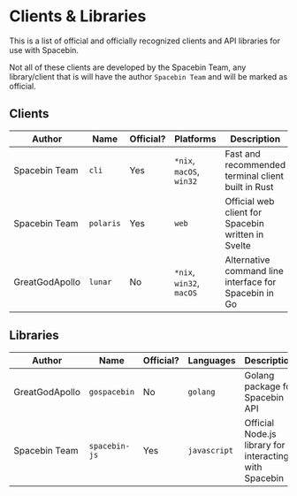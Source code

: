 # Clients & Libraries

This is a list of official and officially recognized clients and API libraries for use with Spacebin.

Not all of these clients are developed by the Spacebin Team, any library/client that is will have the author `Spacebin Team` and will be marked as official.

## Clients

| Author         | Name      | Official? | Platforms                | Description                                           | Repository                                       |
|----------------|-----------|-----------|--------------------------|-------------------------------------------------------|--------------------------------------------------|
| Spacebin Team  | `cli`     | Yes       | `*nix`, `macOS`, `win32` | Fast and recommended terminal client built in Rust    | [View](https://github.com/spacebin-org/cli)      |
| Spacebin Team  | `polaris` | Yes       | `web`                    | Official web client for Spacebin written in Svelte    | [View](https://github.com/spacebin-org/polaris)  |
| GreatGodApollo | `lunar`   | No        | `*nix`, `win32`, `macOS` | Alternative command line interface for Spacebin in Go | [View](https://github.com/greatgodapollo/lunar)  |

## Libraries

| Author         | Name          | Official? | Languages    | Description                                            | Repository                                           |
|----------------|---------------|-----------|--------------|--------------------------------------------------------|------------------------------------------------------|
| GreatGodApollo | `gospacebin`  | No        | `golang`     | Golang package for Spacebin API                        | [View](https://github.com/greatgodapollo/gospacebin) |
| Spacebin Team  | `spacebin-js` | Yes       | `javascript` | Official Node.js library for interacting with Spacebin | [View](https://github.com/spacebin-org/spacebin-js)  |
